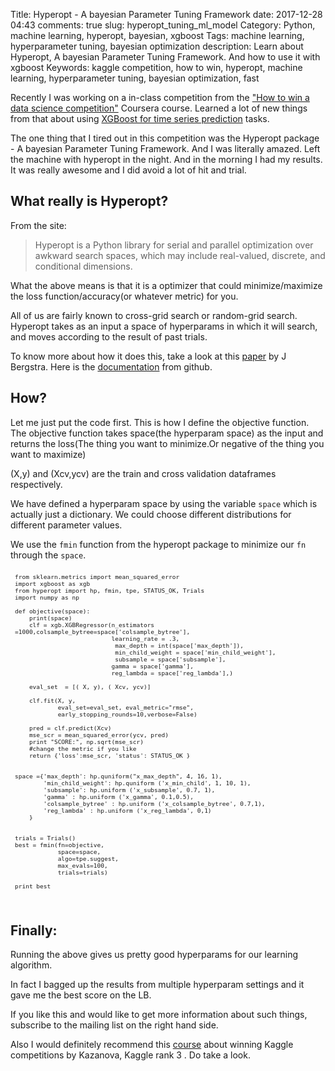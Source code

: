 Title: Hyperopt - A bayesian Parameter Tuning Framework
date:  2017-12-28 04:43
comments: true
slug: hyperopt_tuning_ml_model
Category: Python, machine learning, hyperopt, bayesian, xgboost
Tags: machine learning, hyperparameter tuning, bayesian optimization
description: Learn about Hyperopt, A bayesian Parameter Tuning Framework. And how to use it with xgboost
Keywords: kaggle competition, how to win, hyperopt, machine learning, hyperparameter tuning, bayesian optimization, fast


Recently I was working on a in-class competition from the ["How to win a data science competition"](https://www.coursera.org/specializations/aml?siteID=lVarvwc5BD0-BShznKdc3CUauhfsM7_8xw&utm_content=2&utm_medium=partners&utm_source=linkshare&utm_campaign=lVarvwc5BD0) Coursera course. Learned a lot of new things from that about using [XGBoost for time series prediction](http://mlwhiz.com/blog/2017/12/26/How_to_win_a_data_science_competition/) tasks.

The one thing that I tired out in this competition was the Hyperopt package - A bayesian Parameter Tuning Framework. And I was literally amazed. Left the machine with hyperopt in the night. And in the morning I had my results. It was really awesome and I did avoid a lot of hit and trial.

## What really is Hyperopt?

From the site:

>Hyperopt is a Python library for serial and parallel optimization over awkward search spaces, which may include real-valued, discrete, and conditional dimensions.

What the above means is that it is a optimizer that could minimize/maximize the loss function/accuracy(or whatever metric) for you.

All of us are fairly known to cross-grid search or random-grid search. Hyperopt takes as an input a space of hyperparams in which it will search, and moves according to the result of past trials.

To know more about how it does this, take a look at this [paper](https://conference.scipy.org/proceedings/scipy2013/pdfs/bergstra_hyperopt.pdf) by J Bergstra.
Here is the [documentation](https://github.com/hyperopt/hyperopt/wiki/FMin) from github.


## How?

Let me just put the code first. This is how I define the objective function. The objective function takes space(the hyperparam space) as the input and returns the loss(The thing you want to minimize.Or negative of the thing you want to maximize)

(X,y) and (Xcv,ycv) are the train and cross validation dataframes respectively.

We have defined a hyperparam space by using the variable `space` which is actually just a dictionary. We could choose different distributions for different parameter values.

We use the `fmin` function from the hyperopt package to minimize our `fn` through the `space`.

<pre style="font-size:80%; padding:7px; margin:0em;">
<code class="python">from sklearn.metrics import mean_squared_error
import xgboost as xgb
from hyperopt import hp, fmin, tpe, STATUS_OK, Trials
import numpy as np

def objective(space):
    print(space)
    clf = xgb.XGBRegressor(n_estimators =1000,colsample_bytree=space['colsample_bytree'],
                           learning_rate = .3,
                            max_depth = int(space['max_depth']),
                            min_child_weight = space['min_child_weight'],
                            subsample = space['subsample'],
                           gamma = space['gamma'],
                           reg_lambda = space['reg_lambda'],)

    eval_set  = [( X, y), ( Xcv, ycv)]

    clf.fit(X, y,
            eval_set=eval_set, eval_metric="rmse",
            early_stopping_rounds=10,verbose=False)

    pred = clf.predict(Xcv)
    mse_scr = mean_squared_error(ycv, pred)
    print "SCORE:", np.sqrt(mse_scr)
    #change the metric if you like
    return {'loss':mse_scr, 'status': STATUS_OK }


space ={'max_depth': hp.quniform("x_max_depth", 4, 16, 1),
        'min_child_weight': hp.quniform ('x_min_child', 1, 10, 1),
        'subsample': hp.uniform ('x_subsample', 0.7, 1),
        'gamma' : hp.uniform ('x_gamma', 0.1,0.5),
        'colsample_bytree' : hp.uniform ('x_colsample_bytree', 0.7,1),
        'reg_lambda' : hp.uniform ('x_reg_lambda', 0,1)
    }


trials = Trials()
best = fmin(fn=objective,
            space=space,
            algo=tpe.suggest,
            max_evals=100,
            trials=trials)

print best
</code></pre>
<br>

## Finally:

Running the above gives us pretty good hyperparams for our learning algorithm.

In fact I bagged up the results from multiple hyperparam settings and it gave me the best score on the LB.

If you like this and would like to get more information about such things, subscribe to the mailing list on the right hand side.

Also I would definitely recommend this [course](https://www.coursera.org/specializations/aml?siteID=lVarvwc5BD0-BShznKdc3CUauhfsM7_8xw&utm_content=2&utm_medium=partners&utm_source=linkshare&utm_campaign=lVarvwc5BD0) about winning Kaggle competitions by Kazanova, Kaggle rank 3 . Do take a look.
